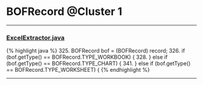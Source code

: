 # BOFRecord @Cluster 1

***

### [ExcelExtractor.java](https://searchcode.com/codesearch/view/111785559/)
{% highlight java %}
325. BOFRecord bof = (BOFRecord) record;
326. if (bof.getType() == BOFRecord.TYPE_WORKBOOK) {
328. } else if (bof.getType() == BOFRecord.TYPE_CHART) {
341. } else if (bof.getType() == BOFRecord.TYPE_WORKSHEET) {
{% endhighlight %}

***

